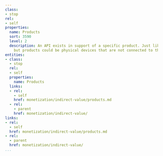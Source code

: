 ```yaml
---
class:
- stop
rel:
- self
properties:
  name: Products
  sort: 3590
  level: 2
  description: An API exists in support of a specific product. Just like devices,
    but products could be physical devices that are not connected to the database.
entities:
- class:
  - stop
  rel:
  - self
  properties:
    name: Products
  links:
  - rel:
    - self
    href: monetization/indirect-value/products.md
  - rel:
    - parent
    href: monetization/indirect-value/
links:
- rel:
  - self
  href: monetization/indirect-value/products.md
- rel:
  - parent
  href: monetization/indirect-value/
...
```

